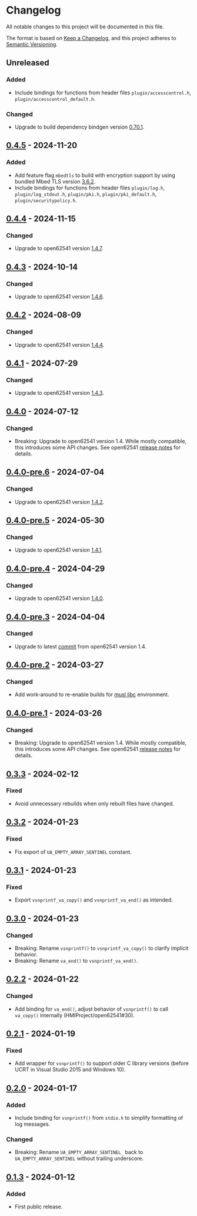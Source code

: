 # Changelog

All notable changes to this project will be documented in this file.

The format is based on [Keep a Changelog](https://keepachangelog.com/en/1.0.0/), and this project
adheres to [Semantic Versioning](https://semver.org/spec/v2.0.0.html).

## Unreleased

### Added

- Include bindings for functions from header files `plugin/accesscontrol.h`,
  `plugin/accesscontrol_default.h`.

### Changed

- Upgrade to build dependency bindgen version
  [0.70.1](https://github.com/rust-lang/rust-bindgen/releases/tag/v0.70.1).

## [0.4.5] - 2024-11-20

### Added

- Add feature flag `mbedtls` to build with encryption support by using bundled Mbed TLS version
  [3.6.2](https://github.com/Mbed-TLS/mbedtls/releases/tag/mbedtls-3.6.2).
- Include bindings for functions from header files `plugin/log.h`, `plugin/log_stdout.h`,
  `plugin/pki.h`, `plugin/pki_default.h`, `plugin/securitypolicy.h`.

## [0.4.4] - 2024-11-15

### Changed

- Upgrade to open62541 version [1.4.7](https://github.com/open62541/open62541/releases/tag/v1.4.7).

## [0.4.3] - 2024-10-14

### Changed

- Upgrade to open62541 version [1.4.6](https://github.com/open62541/open62541/releases/tag/v1.4.6).

## [0.4.2] - 2024-08-09

### Changed

- Upgrade to open62541 version [1.4.4](https://github.com/open62541/open62541/releases/tag/v1.4.4).

## [0.4.1] - 2024-07-29

### Changed

- Upgrade to open62541 version [1.4.3](https://github.com/open62541/open62541/releases/tag/v1.4.3).

## [0.4.0] - 2024-07-12

### Changed

- Breaking: Upgrade to open62541 version 1.4. While mostly compatible, this introduces some API
  changes. See open62541 [release notes](https://github.com/open62541/open62541/releases) for
  details.

## [0.4.0-pre.6] - 2024-07-04

### Changed

- Upgrade to open62541 version [1.4.2](https://github.com/open62541/open62541/releases/tag/v1.4.2).

## [0.4.0-pre.5] - 2024-05-30

### Changed

- Upgrade to open62541 version [1.4.1](https://github.com/open62541/open62541/releases/tag/v1.4.1).

## [0.4.0-pre.4] - 2024-04-29

### Changed

- Upgrade to open62541 version [1.4.0](https://github.com/open62541/open62541/releases/tag/v1.4.0).

## [0.4.0-pre.3] - 2024-04-04

### Changed

- Upgrade to latest
  [commit](https://github.com/open62541/open62541/commit/43ea708216e0460d9d50348a140a952cca34fe81)
  from open62541 version 1.4.

## [0.4.0-pre.2] - 2024-03-27

### Changed

- Add work-around to re-enable builds for [musl libc](https://www.musl-libc.org) environment.

## [0.4.0-pre.1] - 2024-03-26

### Changed

- Breaking: Upgrade to open62541 version 1.4. While mostly compatible, this introduces some API
  changes. See open62541 [release notes](https://github.com/open62541/open62541/releases) for
  details.

## [0.3.3] - 2024-02-12

### Fixed

- Avoid unnecessary rebuilds when only rebuilt files have changed.

## [0.3.2] - 2024-01-23

### Fixed

- Fix export of `UA_EMPTY_ARRAY_SENTINEL` constant.

## [0.3.1] - 2024-01-23

### Fixed

- Export `vsnprintf_va_copy()` and `vsnprintf_va_end()` as intended.

## [0.3.0] - 2024-01-23

### Changed

- Breaking: Rename `vsnprintf()` to `vsnprintf_va_copy()` to clarify implicit behavior.
- Breaking: Rename `va_end()` to `vsnprintf_va_end()`.

## [0.2.2] - 2024-01-22

### Changed

- Add binding for `va_end()`, adjust behavior of `vsnprintf()` to call `va_copy()` internally
  (HMIProject/open62541#30).

## [0.2.1] - 2024-01-19

### Fixed

- Add wrapper for `vsnprintf()` to support older C library versions (before UCRT in Visual Studio
  2015 and Windows 10).

## [0.2.0] - 2024-01-17

### Added

- Include binding for `vsnprintf()` from `stdio.h` to simplify formatting of log messages.

### Changed

- Breaking: Rename `UA_EMPTY_ARRAY_SENTINEL_` back to `UA_EMPTY_ARRAY_SENTINEL` without trailing
  underscore.

## [0.1.3] - 2024-01-12

### Added

- First public release.

[0.4.5]: https://github.com/HMIProject/open62541-sys/compare/v0.4.4...v0.4.5
[0.4.4]: https://github.com/HMIProject/open62541-sys/compare/v0.4.3...v0.4.4
[0.4.3]: https://github.com/HMIProject/open62541-sys/compare/v0.4.2...v0.4.3
[0.4.2]: https://github.com/HMIProject/open62541-sys/compare/v0.4.1...v0.4.2
[0.4.1]: https://github.com/HMIProject/open62541-sys/compare/v0.4.0...v0.4.1
[0.4.0]: https://github.com/HMIProject/open62541-sys/compare/v0.3.3...v0.4.0
[0.4.0-pre.6]: https://github.com/HMIProject/open62541-sys/compare/v0.4.0-pre.5...v0.4.0-pre.6
[0.4.0-pre.5]: https://github.com/HMIProject/open62541-sys/compare/v0.4.0-pre.4...v0.4.0-pre.5
[0.4.0-pre.4]: https://github.com/HMIProject/open62541-sys/compare/v0.4.0-pre.3...v0.4.0-pre.4
[0.4.0-pre.3]: https://github.com/HMIProject/open62541-sys/compare/v0.4.0-pre.2...v0.4.0-pre.3
[0.4.0-pre.2]: https://github.com/HMIProject/open62541-sys/compare/v0.4.0-pre.1...v0.4.0-pre.2
[0.4.0-pre.1]: https://github.com/HMIProject/open62541-sys/compare/v0.3.3...v0.4.0-pre.1
[0.3.3]: https://github.com/HMIProject/open62541-sys/compare/v0.3.2...v0.3.3
[0.3.2]: https://github.com/HMIProject/open62541-sys/compare/v0.3.1...v0.3.2
[0.3.1]: https://github.com/HMIProject/open62541-sys/compare/v0.3.0...v0.3.1
[0.3.0]: https://github.com/HMIProject/open62541-sys/compare/v0.2.2...v0.3.0
[0.2.2]: https://github.com/HMIProject/open62541-sys/compare/v0.2.1...v0.2.2
[0.2.1]: https://github.com/HMIProject/open62541-sys/compare/v0.2.0...v0.2.1
[0.2.0]: https://github.com/HMIProject/open62541-sys/compare/v0.1.3...v0.2.0
[0.1.3]: https://github.com/HMIProject/open62541-sys/releases/tag/v0.1.3
